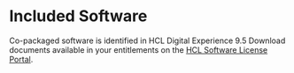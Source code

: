 # Included Software
Co-packaged software is identified in HCL Digital Experience 9.5 Download documents available in your entitlements on the [HCL Software License Portal](https://www.hcltech.com/software/support/release).